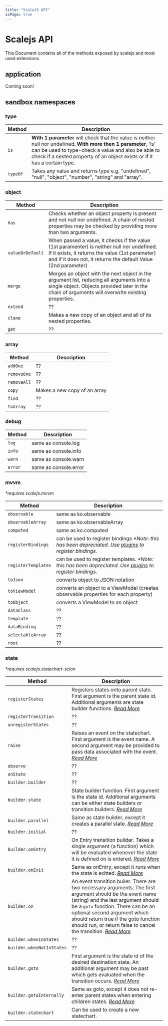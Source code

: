 ```yaml
---
title: "ScaleJS API"
isPage: true
---
```

# Scalejs API

This Document contains all of the methods exposed by scalejs and most used extensions

## application 

Coming soon!

## sandbox namespaces

### type

Method | Description
---|---|
`is` | __With 1 parameter__ will check that the value is neither null nor undefined. __With more then 1 parameter__, 'is' can be used to type-check a value and also be able to check if a nested property of an object exists or if it has a certain type.
`typeOf` | Takes any value and returns type e.g. "undefined", "null", "object", "number", "string" and "array".

### object

Method | Description
---|---|
`has` | Checks whether an object property is present and not null nor undefined. A chain of nested properties may be checked by providing more than two arguments.
`valueOrDefault` | When passed a value, it checks if the value (1st paramenter) is neither null nor undefined. If it exists, it returns the value (1st parameter) and if it does not, it returns the default Value (2nd parameter)
`merge` | Merges an object with the next object in the argument list, reducing all arguments into a single object. Objects provided later in the chain of arguments will overwrite existing properties.
`extend` | ??
`clone` | Makes a new copy of an object and all of its nested properties.
`get` | ??

### array

Method | Description
---|---|
`addOne` | ??
`removeOne` | ??
`removeAll` | ??
`copy` | Makes a new copy of an array
`find` | ??
`toArray` | ??

### debug

Method | Description
---|---|
`log` | same as console.log
`info` | same as console.info
`warn` | same as console.warn
`error` | same as console.error

### mvvm 

_*requires scalejs.mvvm_

Method | Description
---|---|
`observable` | same as ko.observable
`observableArray` | same as ko.observableArray
`computed` | same as ko.computed
`registerBindings` | can be used to register bindings _*Note: this has been depreciated. Use [plugins](./api.html#plugins) to register bindings._
`registerTemplates` | can be used to register templates. _*Note: this has been depreciated. Use [plugins](./api.html#plugins) to register bindings._
`toJson` | converts object to JSON notation
`toViewModel` | converts an object to a ViewModel (creates observable properties for each property)
`toObject` | converts a ViewModel to an object
`dataClass` | ??
`template` | ??
`dataBinding` | ??
`selectableArray` | ??
`root` | ??

### state

_*requires scalejs.statechart-scion_

Method | Description | 
---|---|
`registerStates` | Registers states onto parent state. First argument is the parent state id. Additional arguments are state builder functions. _[Read More](./statechart.html#registerstates)_
`registerTransition` | ??
`unregisterStates` | ??
`raise` | Raises an event on the statechart. First argument is the event name. A second argument may be provided to pass data associated with the event. _[Read More](./statechart.html#raise)_
`observe` | ??
`onState` | ??
`builder.builder` | ??
`builder.state` | State builder function. First argument is the state id. Additional arguments can be either state builders or transition builders. _[Read More](./statechart.html#state)_
`builder.parallel` | Same as state builder, except it creates a parallel state. _[Read More](./statechart.html#parallel)_
`builder.initial` | ??
`builder.onEntry` | On Entry transition builder. Takes a single argument (a function) which will be evaluated whenever the state it is defined on is entered. _[Read More](./statechart.html#onentry)_
`builder.onExit` | Same as onEntry, except it runs when the state is exitted. _[Read More](./statechart.html#onexit)_
`builder.on` | An event transition builer. There are two necessary arguments: The first argument should be the event name (string) and the last argument should be a `goto` function. There can be an optional second argument which should return true if the goto function should run, or return false to cancel the transition. _[Read More](./statechart.html#on)_
`builder.whenInStates` | ??
`builder.whenNotInStates` | ??
`builder.goto` | First argument is the state id of the desired destination state. An additional argument may be past which gets evaluated when the transition occurs. _[Read More](./statechart.html#goto)_
`builder.gotoInternally` | Same as goto, except it does not re-enter parent states when entering children states. _[Read More](./statechart.html#gotointernally)_
`builder.statechart` | Can be used to create a new statechart. 


